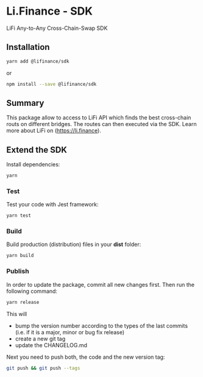 # Li.Finance - SDK
LiFi Any-to-Any Cross-Chain-Swap SDK

## Installation

```bash
yarn add @lifinance/sdk
```
or
```bash
npm install --save @lifinance/sdk
```

## Summary

This package allow to access to LiFi API which finds the best cross-chain routs on different bridges. The routes can then executed via the SDK.
Learn more about LiFi on (https://li.finance).


## Extend the SDK

Install dependencies:

```bash
yarn
```

### Test

Test your code with Jest framework:

```bash
yarn test
```

### Build

Build production (distribution) files in your **dist** folder:

```bash
yarn build
```


### Publish

In order to update the package, commit all new changes first. Then run the following command:

```bash
yarn release
```

This will 
* bump the version number according to the types of the last commits (i.e. if it is a major, minor or bug fix release)
* create a new git tag
* update the CHANGELOG.md

Next you need to push both, the code and the new version tag:
```bash
git push && git push --tags
```

